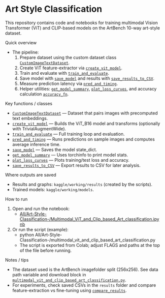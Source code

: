 # Art Style Classification

This repository contains code and notebooks for training multimodal Vision Transformer (ViT) and CLIP-based models on the ArtBench 10-way art-style dataset.

Quick overview
- The pipeline:
  1. Prepare dataset using the custom dataset class [`CustomImageTextDataset`](All/Art-Style-Classification-/multimodal_vit_and_clip_based_art_classification.py).  
  2. Create ViT feature-extractor via [`create_vit_model`](All/Art-Style-Classification-/multimodal_vit_and_clip_based_art_classification.py).  
  3. Train and evaluate with [`train_and_evaluate`](All/Art-Style-Classification-/multimodal_vit_and_clip_based_art_classification.py).  
  4. Save model with [`save_model`](All/Art-Style-Classification-/multimodal_vit_and_clip_based_art_classification.py) and results with [`save_results_to_CSV`](All/Art-Style-Classification-/multimodal_vit_and_clip_based_art_classification.py).  
  5. Measure prediction latency via [`pred_and_timing`](All/Art-Style-Classification-/multimodal_vit_and_clip_based_art_classification.py).  
  6. Helper utilities: [`get_model_summary`](All/Art-Style-Classification-/multimodal_vit_and_clip_based_art_classification.py), [`plot_loss_curves`](All/Art-Style-Classification-/multimodal_vit_and_clip_based_art_classification.py), and accuracy calculation [`accuracy_fn`](All/Art-Style-Classification-/multimodal_vit_and_clip_based_art_classification.py).

Key functions / classes
- [`CustomImageTextDataset`](All/Art-Style-Classification-/multimodal_vit_and_clip_based_art_classification.py) — Dataset that pairs images with precomputed text embeddings.
- [`create_vit_model`](All/Art-Style-Classification-/multimodal_vit_and_clip_based_art_classification.py) — Builds the ViT_B16 model and transforms (optionally with TrivialAugmentWide).
- [`train_and_evaluate`](All/Art-Style-Classification-/multimodal_vit_and_clip_based_art_classification.py) — Full training loop and evaluation.
- [`pred_and_timing`](All/Art-Style-Classification-/multimodal_vit_and_clip_based_art_classification.py) — Runs predictions on sample images and computes average inference time.
- [`save_model`](All/Art-Style-Classification-/multimodal_vit_and_clip_based_art_classification.py) — Saves the model state_dict.
- [`get_model_summary`](All/Art-Style-Classification-/multimodal_vit_and_clip_based_art_classification.py) — Uses torchinfo to print model stats.
- [`plot_loss_curves`](All/Art-Style-Classification-/multimodal_vit_and_clip_based_art_classification.py) — Plots training/test loss and accuracy.
- [`save_results_to_CSV`](All/Art-Style-Classification-/multimodal_vit_and_clip_based_art_classification.py) — Export results to CSV for later analysis.

Where outputs are saved
- Results and graphs: `kaggle/working/results` (created by the scripts).
- Trained models: `kaggle/working/models`.

How to run
1. Open and run the notebook:
   - [All/Art-Style-Classification-/Multimodal_ViT_and_Clip_based_Art_classification.ipynb](All/Art-Style-Classification-/Multimodal_ViT_and_Clip_based_Art_classification.ipynb)
2. Or run the script (example):
   - python All/Art-Style-Classification-/multimodal_vit_and_clip_based_art_classification.py
   - The script is exported from Colab; adjust FLAGS and paths at the top of the file before running.

Notes / tips
- The dataset used is the ArtBench imagefolder split (256x256). See data path variable and download block in [`multimodal_vit_and_clip_based_art_classification.py`](All/Art-Style-Classification-/multimodal_vit_and_clip_based_art_classification.py).
- For experiments, check saved CSVs in the `results` folder and compare feature-extraction vs fine-tuning using [`compare_results`](All/Art-Style-Classification-/multimodal_vit_and_clip_based_art_classification.py).
